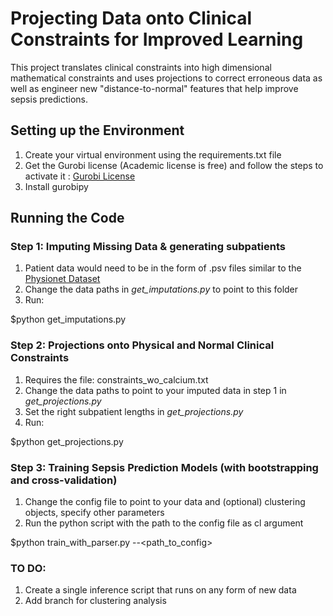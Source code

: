 # Projecting Data onto Clinical Constraints for Improved Learning

This project translates clinical constraints into high dimensional mathematical constraints and uses projections to correct erroneous data as well as engineer new "distance-to-normal" features that help improve sepsis predictions.

## Setting up the Environment

1. Create your virtual environment using the requirements.txt file
2. Get the Gurobi license (Academic license is free) and follow the steps to activate it : [Gurobi License](https://www.gurobi.com/academia/academic-program-and-licenses/)
3. Install gurobipy

## Running the Code

### Step 1: Imputing Missing Data & generating subpatients

1. Patient data would need to be in the form of .psv files similar to the [Physionet Dataset](https://physionet.org/content/challenge-2019/1.0.0/)
2. Change the data paths in *get_imputations.py* to point to this folder
3. Run:

  $python get_imputations.py

### Step 2: Projections onto Physical and Normal Clinical Constraints

1. Requires the file: constraints_wo_calcium.txt
2. Change the data paths to point to your imputed data in step 1 in *get_projections.py*
3. Set the right subpatient lengths in *get_projections.py*
4. Run:

  $python get_projections.py
  
### Step 3: Training Sepsis Prediction Models (with bootstrapping and cross-validation)

1. Change the config file to point to your data and (optional) clustering objects, specify other parameters
2. Run the python script with the path to the config file as cl argument

  $python train_with_parser.py --<path_to_config>
  
### TO DO:

1. Create a single inference script that runs on any form of new data 
2. Add branch for clustering analysis

